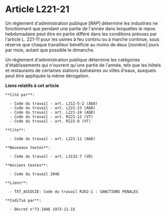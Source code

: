 # Article L221-21

Un règlement d'administration publique [*RAP*] détermine les industries ne fonctionnant que pendant une partie de l'année
dans lesquelles le repos hebdomadaire peut être en partie différé dans les conditions prévues par l'article L. 221-11 pour
les usines à feu continu ou à marche continue, sous réserve que chaque travailleur bénéficie au moins de deux [*nombre*]
jours par mois, autant que possible le dimanche.

Un règlement d'administration publique détermine les catégories d'établissements qui n'ouvrent qu'une partie de l'année, tels
que les hôtels et restaurants de certaines stations balnéaires ou villes d'eaux, auxquels peut être appliquée la même
dérogation.

**Liens relatifs à cet article**

	**Cité par**:

	  - Code du travail - art. L212-5-2 (AbD)
	  - Code du travail - art. L221-23 (AbD)
	  - Code du travail - art. L221-24 (AbD)
	  - Code du travail - art. R221-12 (VT)
	  - Code du travail - art. R221-8 (VT)

	**Cite**:

	  - Code du travail - art. L221-11 (AbD)

	**Nouveaux textes**:

	  - Code du travail - art. L3132-7 (VD)

	**Anciens textes**:

	  - Code du travail 2046

	**Liens**:

	  - TXT_ASSOCIE: Code du travail R262-1 : SANCTIONS PENALES

	**Codifié par**:

	  - Décret n°73-1046 1973-11-15

